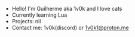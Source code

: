 - Hello! I'm Guilherme aka 1v0k and I love cats
- Currently learning Lua
- Projects: nil
- Contact me: 1v0k(discord) or 1v0k1@proton.me
